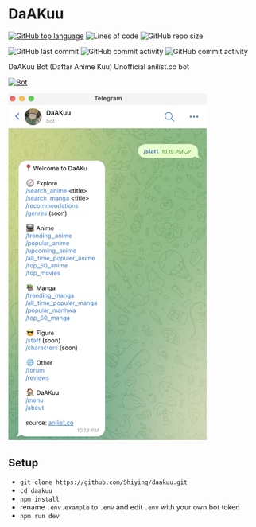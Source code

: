 # DaAKuu 
[![GitHub top language](https://img.shields.io/github/languages/top/Shiyinq/daakuu)](https://github.com/Shiyinq/daakuu)
![Lines of code](https://img.shields.io/tokei/lines/github/Shiyinq/daakuu)
![GitHub repo size](https://img.shields.io/github/repo-size/Shiyinq/daakuu)

![GitHub last commit](https://img.shields.io/github/last-commit/Shiyinq/daakuu)
![GitHub commit activity](https://img.shields.io/github/commit-activity/w/Shiyinq/daakuu)
![GitHub commit activity](https://img.shields.io/github/commit-activity/m/Shiyinq/daakuu)

DaAKuu Bot (Daftar Anime Kuu) Unofficial anilist.co bot

[![Bot](https://img.shields.io/badge/Telegram-2CA5E0?style=for-the-badge&logo=telegram&logoColor=white)](https://t.me/DaAKuuBot)


<img width="399" alt="image" src="daakuu.png">

## Setup
- ```git clone https://github.com/Shiyinq/daakuu.git```
- ```cd daakuu```
- ```npm install```
- rename ```.env.example``` to ```.env``` and edit ```.env``` with your own bot token
- ```npm run dev```
